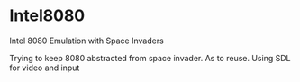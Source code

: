 # Intel8080
Intel 8080 Emulation with Space Invaders

Trying to keep 8080 abstracted from space invader. As to reuse. Using SDL for video and input
